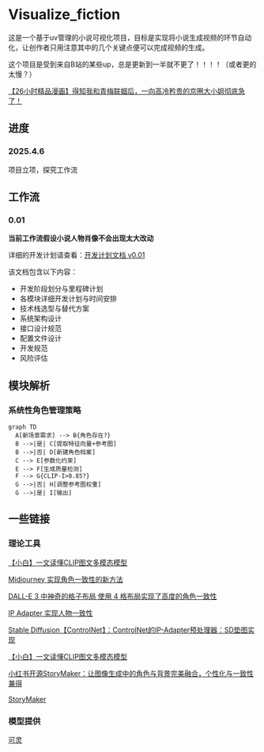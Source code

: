 # Visualize_fiction

这是一个基于uv管理的小说可视化项目，目标是实现将小说生成视频的环节自动化，让创作者只用注意其中的几个关键点便可以完成视频的生成。

这个项目是受到来自B站的某些up，总是更新到一半就不更了！！！！（或者更的太慢？）

[【26小时精品漫画】得知我和青梅联姻后，一向高冷矜贵的京圈大小姐彻底急了！](https://www.bilibili.com/video/BV1CTQkYfELF?spm_id_from=333.788.videopod.episodes&vd_source=7c5af907927ab5070c4787c2f1712d49&p=5)

## 进度

### 2025.4.6

项目立项，探究工作流

## 工作流

### 0.01

**当前工作流假设小说人物肖像不会出现太大改动**  

详细的开发计划请查看：[开发计划文档 v0.01](docs/development_plan_v0.01.md)

该文档包含以下内容：
- 开发阶段划分与里程碑计划
- 各模块详细开发计划与时间安排
- 技术栈选型与替代方案
- 系统架构设计
- 接口设计规范
- 配置文件设计
- 开发规范
- 风险评估

## 模块解析

### 系统性角色管理策略

```mermaid
graph TD
  A[新场景需求] --> B{角色存在?}
  B -->|是| C[提取特征向量+参考图]
  B -->|否| D[新建角色档案]
  C --> E[参数化约束]
  E --> F[生成质量检测]
  F --> G{CLIP-I>0.85?}
  G -->|否| H[调整参考图权重]
  G -->|是| I[输出]
```

## 一些链接

### 理论工具

[【小白】一文读懂CLIP图文多模态模型](https://blog.csdn.net/weixin_47228643/article/details/136690837)

[Midjourney 实现角色一致性的新方法](https://juejin.cn/post/7312759727994028071)

[DALL-E 3 中神奇的格子布局 使用 4 格布局实现了高度的角色一致性](https://myaiforce.com.cn/dalle-3-grid-layout/)

[IP Adapter 实现人物一致性](https://zhuanlan.zhihu.com/p/655898828)

[Stable Diffusion【ControlNet】：ControlNet的IP-Adapter预处理器：SD垫图实现](https://zhuanlan.zhihu.com/p/673371624)

[【小白】一文读懂CLIP图文多模态模型](https://blog.csdn.net/weixin_47228643/article/details/136690837)

[小红书开源StoryMaker：让图像生成中的角色与背景完美融合，个性化与一致性兼得](https://zhuanlan.zhihu.com/p/11051569775)

[StoryMaker](https://github.com/RedAIGC/StoryMaker)

### 模型提供

[可灵](https://app.klingai.com/cn/)
